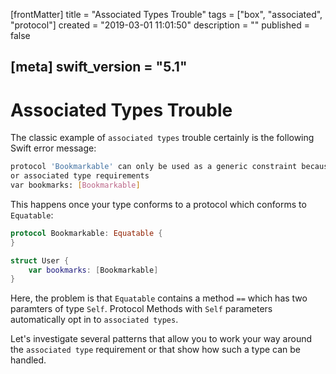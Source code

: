 [frontMatter]
title = "Associated Types Trouble"
tags = ["box", "associated", "protocol"]
created = "2019-03-01 11:01:50"
description = ""
published = false

[meta]
swift_version = "5.1"
---

# Associated Types Trouble

The classic example of `associated types` trouble certainly is the
following Swift error message:

``` bash
protocol 'Bookmarkable' can only be used as a generic constraint because it has Self 
or associated type requirements
var bookmarks: [Bookmarkable]
```

This happens once your type conforms to a protocol which conforms to
`Equatable`:

``` Swift
protocol Bookmarkable: Equatable {
}

struct User {
    var bookmarks: [Bookmarkable]
}
```

Here, the problem is that `Equatable` contains a method `==` which has
two paramters of type `Self`. Protocol Methods with `Self` parameters
automatically opt in to `associated types`.

Let's investigate several patterns that allow
you to work your way around the `associated type` requirement or that
show how such a type can be handled.
